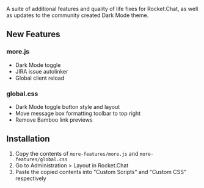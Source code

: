 A suite of additional features and quality of life fixes for Rocket.Chat, as well as updates to the community created Dark Mode theme.

## New Features
### more.js
- Dark Mode toggle
- JIRA issue autolinker
- Global client reload

### global.css
- Dark Mode toggle button style and layout
- Move message box formatting toolbar to top right
- Remove Bamboo link previews

## Installation
1. Copy the contents of `more-features/more.js` and `more-features/global.css`
2. Go to Administration > Layout in Rocket.Chat
3. Paste the copied contents into "Custom Scripts" and "Custom CSS" respectively